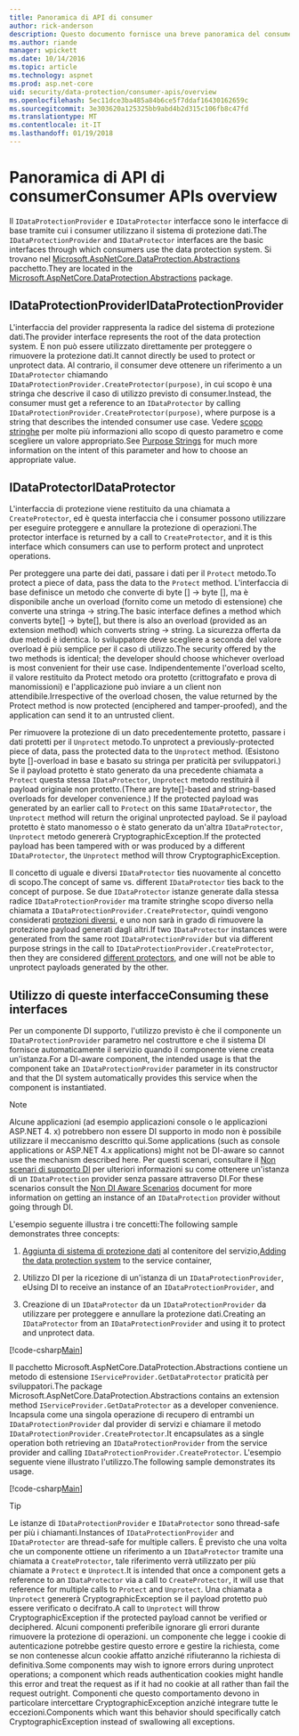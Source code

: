 ```yaml
---
title: Panoramica di API di consumer
author: rick-anderson
description: Questo documento fornisce una breve panoramica del consumer di varie API disponibili all'interno della libreria di protezione dati di ASP.NET Core.
ms.author: riande
manager: wpickett
ms.date: 10/14/2016
ms.topic: article
ms.technology: aspnet
ms.prod: asp.net-core
uid: security/data-protection/consumer-apis/overview
ms.openlocfilehash: 5ec11dce3ba485a84b6ce5f7ddaf16430162659c
ms.sourcegitcommit: 3e303620a125325bb9abd4b2d315c106fb8c47fd
ms.translationtype: MT
ms.contentlocale: it-IT
ms.lasthandoff: 01/19/2018
---
```

# <a name="consumer-apis-overview"></a><span data-ttu-id="dad4f-103">Panoramica di API di consumer</span><span class="sxs-lookup"><span data-stu-id="dad4f-103">Consumer APIs overview</span></span>

<span data-ttu-id="dad4f-104">Il `IDataProtectionProvider` e `IDataProtector` interfacce sono le interfacce di base tramite cui i consumer utilizzano il sistema di protezione dati.</span><span class="sxs-lookup"><span data-stu-id="dad4f-104">The `IDataProtectionProvider` and `IDataProtector` interfaces are the basic interfaces through which consumers use the data protection system.</span></span> <span data-ttu-id="dad4f-105">Si trovano nel [Microsoft.AspNetCore.DataProtection.Abstractions](https://www.nuget.org/packages/Microsoft.AspNetCore.DataProtection.Abstractions/) pacchetto.</span><span class="sxs-lookup"><span data-stu-id="dad4f-105">They are located in the [Microsoft.AspNetCore.DataProtection.Abstractions](https://www.nuget.org/packages/Microsoft.AspNetCore.DataProtection.Abstractions/) package.</span></span>

## <a name="idataprotectionprovider"></a><span data-ttu-id="dad4f-106">IDataProtectionProvider</span><span class="sxs-lookup"><span data-stu-id="dad4f-106">IDataProtectionProvider</span></span>

<span data-ttu-id="dad4f-107">L'interfaccia del provider rappresenta la radice del sistema di protezione dati.</span><span class="sxs-lookup"><span data-stu-id="dad4f-107">The provider interface represents the root of the data protection system.</span></span> <span data-ttu-id="dad4f-108">E non può essere utilizzato direttamente per proteggere o rimuovere la protezione dati.</span><span class="sxs-lookup"><span data-stu-id="dad4f-108">It cannot directly be used to protect or unprotect data.</span></span> <span data-ttu-id="dad4f-109">Al contrario, il consumer deve ottenere un riferimento a un `IDataProtector` chiamando `IDataProtectionProvider.CreateProtector(purpose)`, in cui scopo è una stringa che descrive il caso di utilizzo previsto di consumer.</span><span class="sxs-lookup"><span data-stu-id="dad4f-109">Instead, the consumer must get a reference to an `IDataProtector` by calling `IDataProtectionProvider.CreateProtector(purpose)`, where purpose is a string that describes the intended consumer use case.</span></span> <span data-ttu-id="dad4f-110">Vedere [scopo stringhe](purpose-strings.md) per molte più informazioni allo scopo di questo parametro e come scegliere un valore appropriato.</span><span class="sxs-lookup"><span data-stu-id="dad4f-110">See [Purpose Strings](purpose-strings.md) for much more information on the intent of this parameter and how to choose an appropriate value.</span></span>

## <a name="idataprotector"></a><span data-ttu-id="dad4f-111">IDataProtector</span><span class="sxs-lookup"><span data-stu-id="dad4f-111">IDataProtector</span></span>

<span data-ttu-id="dad4f-112">L'interfaccia di protezione viene restituito da una chiamata a `CreateProtector`, ed è questa interfaccia che i consumer possono utilizzare per eseguire proteggere e annullare la protezione di operazioni.</span><span class="sxs-lookup"><span data-stu-id="dad4f-112">The protector interface is returned by a call to `CreateProtector`, and it is this interface which consumers can use to perform protect and unprotect operations.</span></span>

<span data-ttu-id="dad4f-113">Per proteggere una parte dei dati, passare i dati per il `Protect` metodo.</span><span class="sxs-lookup"><span data-stu-id="dad4f-113">To protect a piece of data, pass the data to the `Protect` method.</span></span> <span data-ttu-id="dad4f-114">L'interfaccia di base definisce un metodo che converte di byte [] -> byte [], ma è disponibile anche un overload (fornito come un metodo di estensione) che converte una stringa -> string.</span><span class="sxs-lookup"><span data-stu-id="dad4f-114">The basic interface defines a method which converts byte[] -> byte[], but there is also an overload (provided as an extension method) which converts string -> string.</span></span> <span data-ttu-id="dad4f-115">La sicurezza offerta da due metodi è identica. lo sviluppatore deve scegliere a seconda del valore overload è più semplice per il caso di utilizzo.</span><span class="sxs-lookup"><span data-stu-id="dad4f-115">The security offered by the two methods is identical; the developer should choose whichever overload is most convenient for their use case.</span></span> <span data-ttu-id="dad4f-116">Indipendentemente l'overload scelto, il valore restituito da Protect metodo ora protetto (crittografato e prova di manomissioni) e l'applicazione può inviare a un client non attendibile.</span><span class="sxs-lookup"><span data-stu-id="dad4f-116">Irrespective of the overload chosen, the value returned by the Protect method is now protected (enciphered and tamper-proofed), and the application can send it to an untrusted client.</span></span>

<span data-ttu-id="dad4f-117">Per rimuovere la protezione di un dato precedentemente protetto, passare i dati protetti per il `Unprotect` metodo.</span><span class="sxs-lookup"><span data-stu-id="dad4f-117">To unprotect a previously-protected piece of data, pass the protected data to the `Unprotect` method.</span></span> <span data-ttu-id="dad4f-118">(Esistono byte []-overload in base e basato su stringa per praticità per sviluppatori.) Se il payload protetto è stato generato da una precedente chiamata a `Protect` questa stessa `IDataProtector`, `Unprotect` metodo restituirà il payload originale non protetto.</span><span class="sxs-lookup"><span data-stu-id="dad4f-118">(There are byte[]-based and string-based overloads for developer convenience.) If the protected payload was generated by an earlier call to `Protect` on this same `IDataProtector`, the `Unprotect` method will return the original unprotected payload.</span></span> <span data-ttu-id="dad4f-119">Se il payload protetto è stato manomesso o è stato generato da un'altra `IDataProtector`, `Unprotect` metodo genererà CryptographicException.</span><span class="sxs-lookup"><span data-stu-id="dad4f-119">If the protected payload has been tampered with or was produced by a different `IDataProtector`, the `Unprotect` method will throw CryptographicException.</span></span>

<span data-ttu-id="dad4f-120">Il concetto di uguale e diversi `IDataProtector` ties nuovamente al concetto di scopo.</span><span class="sxs-lookup"><span data-stu-id="dad4f-120">The concept of same vs. different `IDataProtector` ties back to the concept of purpose.</span></span> <span data-ttu-id="dad4f-121">Se due `IDataProtector` istanze generate dalla stessa radice `IDataProtectionProvider` ma tramite stringhe scopo diverso nella chiamata a `IDataProtectionProvider.CreateProtector`, quindi vengono considerati [protezioni diversi](purpose-strings.md), e uno non sarà in grado di rimuovere la protezione payload generati dagli altri.</span><span class="sxs-lookup"><span data-stu-id="dad4f-121">If two `IDataProtector` instances were generated from the same root `IDataProtectionProvider` but via different purpose strings in the call to `IDataProtectionProvider.CreateProtector`, then they are considered [different protectors](purpose-strings.md), and one will not be able to unprotect payloads generated by the other.</span></span>

## <a name="consuming-these-interfaces"></a><span data-ttu-id="dad4f-122">Utilizzo di queste interfacce</span><span class="sxs-lookup"><span data-stu-id="dad4f-122">Consuming these interfaces</span></span>

<span data-ttu-id="dad4f-123">Per un componente DI supporto, l'utilizzo previsto è che il componente un `IDataProtectionProvider` parametro nel costruttore e che il sistema DI fornisce automaticamente il servizio quando il componente viene creata un'istanza.</span><span class="sxs-lookup"><span data-stu-id="dad4f-123">For a DI-aware component, the intended usage is that the component take an `IDataProtectionProvider` parameter in its constructor and that the DI system automatically provides this service when the component is instantiated.</span></span>

> [!NOTE]
> <span data-ttu-id="dad4f-124">Alcune applicazioni (ad esempio applicazioni console o le applicazioni ASP.NET 4. x) potrebbero non essere DI supporto in modo non è possibile utilizzare il meccanismo descritto qui.</span><span class="sxs-lookup"><span data-stu-id="dad4f-124">Some applications (such as console applications or ASP.NET 4.x applications) might not be DI-aware so cannot use the mechanism described here.</span></span> <span data-ttu-id="dad4f-125">Per questi scenari, consultare il [Non scenari di supporto DI](../configuration/non-di-scenarios.md) per ulteriori informazioni su come ottenere un'istanza di un `IDataProtection` provider senza passare attraverso DI.</span><span class="sxs-lookup"><span data-stu-id="dad4f-125">For these scenarios consult the [Non DI Aware Scenarios](../configuration/non-di-scenarios.md) document for more information on getting an instance of an `IDataProtection` provider without going through DI.</span></span>

<span data-ttu-id="dad4f-126">L'esempio seguente illustra i tre concetti:</span><span class="sxs-lookup"><span data-stu-id="dad4f-126">The following sample demonstrates three concepts:</span></span>

1. <span data-ttu-id="dad4f-127">[Aggiunta di sistema di protezione dati](../configuration/overview.md) al contenitore del servizio,</span><span class="sxs-lookup"><span data-stu-id="dad4f-127">[Adding the data protection system](../configuration/overview.md) to the service container,</span></span>

2. <span data-ttu-id="dad4f-128">Utilizzo DI per la ricezione di un'istanza di un `IDataProtectionProvider`, e</span><span class="sxs-lookup"><span data-stu-id="dad4f-128">Using DI to receive an instance of an `IDataProtectionProvider`, and</span></span>

3. <span data-ttu-id="dad4f-129">Creazione di un `IDataProtector` da un `IDataProtectionProvider` da utilizzare per proteggere e annullare la protezione dati.</span><span class="sxs-lookup"><span data-stu-id="dad4f-129">Creating an `IDataProtector` from an `IDataProtectionProvider` and using it to protect and unprotect data.</span></span>

[!code-csharp[Main](../using-data-protection/samples/protectunprotect.cs?highlight=26,34,35,36,37,38,39,40)]

<span data-ttu-id="dad4f-130">Il pacchetto Microsoft.AspNetCore.DataProtection.Abstractions contiene un metodo di estensione `IServiceProvider.GetDataProtector` praticità per sviluppatori.</span><span class="sxs-lookup"><span data-stu-id="dad4f-130">The package Microsoft.AspNetCore.DataProtection.Abstractions contains an extension method `IServiceProvider.GetDataProtector` as a developer convenience.</span></span> <span data-ttu-id="dad4f-131">Incapsula come una singola operazione di recupero di entrambi un `IDataProtectionProvider` dal provider di servizi e chiamare il metodo `IDataProtectionProvider.CreateProtector`.</span><span class="sxs-lookup"><span data-stu-id="dad4f-131">It encapsulates as a single operation both retrieving an `IDataProtectionProvider` from the service provider and calling `IDataProtectionProvider.CreateProtector`.</span></span> <span data-ttu-id="dad4f-132">L'esempio seguente viene illustrato l'utilizzo.</span><span class="sxs-lookup"><span data-stu-id="dad4f-132">The following sample demonstrates its usage.</span></span>

[!code-csharp[Main](./overview/samples/getdataprotector.cs?highlight=15)]

>[!TIP]
> <span data-ttu-id="dad4f-133">Le istanze di `IDataProtectionProvider` e `IDataProtector` sono thread-safe per più i chiamanti.</span><span class="sxs-lookup"><span data-stu-id="dad4f-133">Instances of `IDataProtectionProvider` and `IDataProtector` are thread-safe for multiple callers.</span></span> <span data-ttu-id="dad4f-134">È previsto che una volta che un componente ottiene un riferimento a un `IDataProtector` tramite una chiamata a `CreateProtector`, tale riferimento verrà utilizzato per più chiamate a `Protect` e `Unprotect`.</span><span class="sxs-lookup"><span data-stu-id="dad4f-134">It is intended that once a component gets a reference to an `IDataProtector` via a call to `CreateProtector`, it will use that reference for multiple calls to `Protect` and `Unprotect`.</span></span> <span data-ttu-id="dad4f-135">Una chiamata a `Unprotect` genererà CryptographicException se il payload protetto può essere verificato o decifrato.</span><span class="sxs-lookup"><span data-stu-id="dad4f-135">A call to `Unprotect` will throw CryptographicException if the protected payload cannot be verified or deciphered.</span></span> <span data-ttu-id="dad4f-136">Alcuni componenti preferibile ignorare gli errori durante rimuovere la protezione di operazioni. un componente che legge i cookie di autenticazione potrebbe gestire questo errore e gestire la richiesta, come se non contenesse alcun cookie affatto anziché rifiuteranno la richiesta di definitiva.</span><span class="sxs-lookup"><span data-stu-id="dad4f-136">Some components may wish to ignore errors during unprotect operations; a component which reads authentication cookies might handle this error and treat the request as if it had no cookie at all rather than fail the request outright.</span></span> <span data-ttu-id="dad4f-137">Componenti che questo comportamento devono in particolare intercettare CryptographicException anziché integrare tutte le eccezioni.</span><span class="sxs-lookup"><span data-stu-id="dad4f-137">Components which want this behavior should specifically catch CryptographicException instead of swallowing all exceptions.</span></span>
